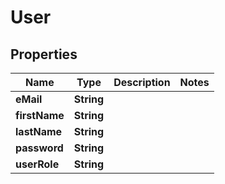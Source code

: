 

# User

## Properties

Name | Type | Description | Notes
------------ | ------------- | ------------- | -------------
**eMail** | **String** |  | 
**firstName** | **String** |  | 
**lastName** | **String** |  | 
**password** | **String** |  | 
**userRole** | **String** |  | 



